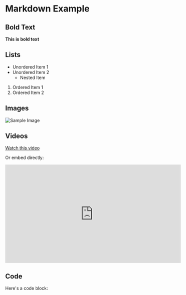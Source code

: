 # Markdown Example

## Bold Text
**This is bold text**

## Lists
* Unordered Item 1
* Unordered Item 2
  * Nested Item

1. Ordered Item 1
2. Ordered Item 2

## Images
![Sample Image](https://encrypted-tbn0.gstatic.com/images?q=tbn:ANd9GcSBlMg_ZQ0ztF9oog-5xLF2dHEBieYveH8T9g&s)

## Videos
[Watch this video](https://www.youtube.com/watch?v=dQw4w9WgXcQ)

Or embed directly:

<iframe width="560" height="315" src="https://www.youtube.com/embed/dQw4w9WgXcQ" frameborder="0" allowfullscreen></iframe>

## Code
Here's a code block:

